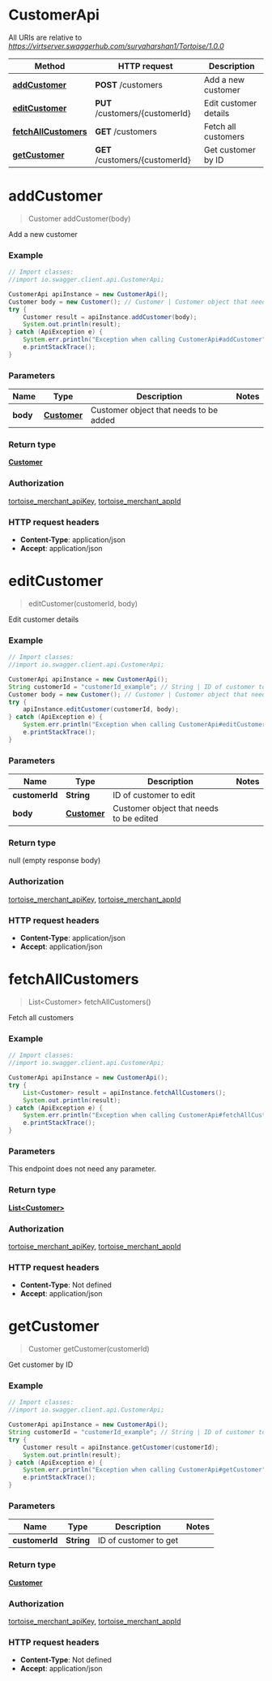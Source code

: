 # CustomerApi

All URIs are relative to *https://virtserver.swaggerhub.com/suryaharshan1/Tortoise/1.0.0*

Method | HTTP request | Description
------------- | ------------- | -------------
[**addCustomer**](CustomerApi.md#addCustomer) | **POST** /customers | Add a new customer
[**editCustomer**](CustomerApi.md#editCustomer) | **PUT** /customers/{customerId} | Edit customer details
[**fetchAllCustomers**](CustomerApi.md#fetchAllCustomers) | **GET** /customers | Fetch all customers
[**getCustomer**](CustomerApi.md#getCustomer) | **GET** /customers/{customerId} | Get customer by ID


<a name="addCustomer"></a>
# **addCustomer**
> Customer addCustomer(body)

Add a new customer

### Example
```java
// Import classes:
//import io.swagger.client.api.CustomerApi;

CustomerApi apiInstance = new CustomerApi();
Customer body = new Customer(); // Customer | Customer object that needs to be added
try {
    Customer result = apiInstance.addCustomer(body);
    System.out.println(result);
} catch (ApiException e) {
    System.err.println("Exception when calling CustomerApi#addCustomer");
    e.printStackTrace();
}
```

### Parameters

Name | Type | Description  | Notes
------------- | ------------- | ------------- | -------------
 **body** | [**Customer**](Customer.md)| Customer object that needs to be added |

### Return type

[**Customer**](Customer.md)

### Authorization

[tortoise_merchant_apiKey](../README.md#tortoise_merchant_apiKey), [tortoise_merchant_appId](../README.md#tortoise_merchant_appId)

### HTTP request headers

 - **Content-Type**: application/json
 - **Accept**: application/json

<a name="editCustomer"></a>
# **editCustomer**
> editCustomer(customerId, body)

Edit customer details

### Example
```java
// Import classes:
//import io.swagger.client.api.CustomerApi;

CustomerApi apiInstance = new CustomerApi();
String customerId = "customerId_example"; // String | ID of customer to edit
Customer body = new Customer(); // Customer | Customer object that needs to be edited
try {
    apiInstance.editCustomer(customerId, body);
} catch (ApiException e) {
    System.err.println("Exception when calling CustomerApi#editCustomer");
    e.printStackTrace();
}
```

### Parameters

Name | Type | Description  | Notes
------------- | ------------- | ------------- | -------------
 **customerId** | **String**| ID of customer to edit |
 **body** | [**Customer**](Customer.md)| Customer object that needs to be edited |

### Return type

null (empty response body)

### Authorization

[tortoise_merchant_apiKey](../README.md#tortoise_merchant_apiKey), [tortoise_merchant_appId](../README.md#tortoise_merchant_appId)

### HTTP request headers

 - **Content-Type**: application/json
 - **Accept**: application/json

<a name="fetchAllCustomers"></a>
# **fetchAllCustomers**
> List&lt;Customer&gt; fetchAllCustomers()

Fetch all customers

### Example
```java
// Import classes:
//import io.swagger.client.api.CustomerApi;

CustomerApi apiInstance = new CustomerApi();
try {
    List<Customer> result = apiInstance.fetchAllCustomers();
    System.out.println(result);
} catch (ApiException e) {
    System.err.println("Exception when calling CustomerApi#fetchAllCustomers");
    e.printStackTrace();
}
```

### Parameters
This endpoint does not need any parameter.

### Return type

[**List&lt;Customer&gt;**](Customer.md)

### Authorization

[tortoise_merchant_apiKey](../README.md#tortoise_merchant_apiKey), [tortoise_merchant_appId](../README.md#tortoise_merchant_appId)

### HTTP request headers

 - **Content-Type**: Not defined
 - **Accept**: application/json

<a name="getCustomer"></a>
# **getCustomer**
> Customer getCustomer(customerId)

Get customer by ID

### Example
```java
// Import classes:
//import io.swagger.client.api.CustomerApi;

CustomerApi apiInstance = new CustomerApi();
String customerId = "customerId_example"; // String | ID of customer to get
try {
    Customer result = apiInstance.getCustomer(customerId);
    System.out.println(result);
} catch (ApiException e) {
    System.err.println("Exception when calling CustomerApi#getCustomer");
    e.printStackTrace();
}
```

### Parameters

Name | Type | Description  | Notes
------------- | ------------- | ------------- | -------------
 **customerId** | **String**| ID of customer to get |

### Return type

[**Customer**](Customer.md)

### Authorization

[tortoise_merchant_apiKey](../README.md#tortoise_merchant_apiKey), [tortoise_merchant_appId](../README.md#tortoise_merchant_appId)

### HTTP request headers

 - **Content-Type**: Not defined
 - **Accept**: application/json

